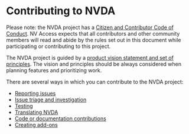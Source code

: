 # Contributing to NVDA

Please note: the NVDA project has a [Citizen and Contributor Code of Conduct](../CODE_OF_CONDUCT.md).
NV Access expects that all contributors and other community members will read and abide by the rules set out in this document while participating or contributing to this project.

The NVDA project is guided by a [product vision statement and set of principles](../projectDocs/product_vision.md).
The vision and principles should be always considered when planning features and prioritizing work.

There are several ways in which you can contribute to the NVDA project:

* [Reporting issues](../projectDocs/issues/readme.md)
* [Issue triage and investigation](../projectDocs/issues/triage.md)
* [Testing](../projectDocs/testing/contributing.md)
* [Translating NVDA](../projectDocs/translating/readme.md)
* [Code or documentation contributions](../projectDocs/dev/contributing.md)
* [Creating add-ons](../projectDocs/dev/addons.md)
